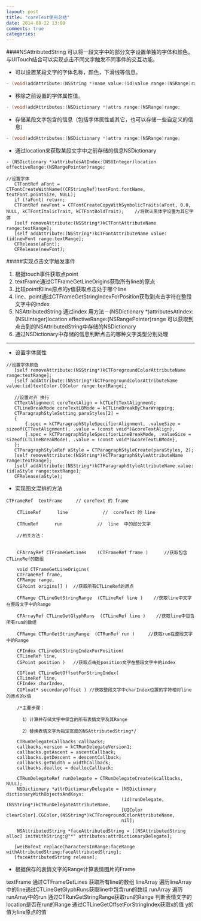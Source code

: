```yaml
---
layout: post
title: "coreText使用总结"
date: 2014-08-22 13:08
comments: true
categories: 
---
```

####NSAttributedString 可以将一段文字中的部分文字设置单独的字体和颜色。与UITouch结合可以实现点击不同文字触发不同事件的交互功能。

- 可以设置某段文字的字体名称，颜色，下滑线等信息。

```Objective-C
- (void)addAttribute:(NSString *)name value:(id)value range:(NSRange)range;
```

- 移除之前设置的字体属性值。

```Objective-C
- (void)addAttributes:(NSDictionary *)attrs range:(NSRange)range;
```

- 存储某段文字包含的信息（包括字体属性或其它，也可以存储一些自定义的信息）
 
```Objective-C
- (void)addAttributes:(NSDictionary *)attrs range:(NSRange)range;
```

- 通过location来获取某段文字中之前存储的信息NSDictionary

```
- (NSDictionary *)attributesAtIndex:(NSUInteger)location effectiveRange:(NSRangePointer)range;
```

```
//设置字体
   CTFontRef aFont = CTFontCreateWithName((CFStringRef)textFont.fontName, textFont.pointSize, NULL);
   if (!aFont) return;
   CTFontRef newFont = CTFontCreateCopyWithSymbolicTraits(aFont, 0.0, NULL, kCTFontItalicTrait, kCTFontBoldTrait);    //将默认黑体字设置为其它字体 
   [self removeAttribute:(NSString*)kCTFontAttributeName range:textRange];
   [self addAttribute:(NSString*)kCTFontAttributeName value:(id)newFont range:textRange];
   CFRelease(aFont);
   CFRelease(newFont);
```

#####实现点击文字触发事件
1. 根据touch事件获取点point
2. textFrame通过CTFrameGetLineOrigins获取所有line的原点
3. 比较point和line原点的y值获取点击处于哪个line
4. line、point通过CTFrameGetStringIndexForPosition获取到点击字符在整段文字中的index
5. NSAttributedString 通过index 用方法－(NSDictionary *)attributesAtIndex:(NSUInteger)location effectiveRange:(NSRangePointer)range  可以获取到点击到的NSAttributedString中存储的NSDictionary
6. 通过NSDictionary中存储的信息判断点击的哪种文字类型分别处理

---
* 设置字体属性

```
//设置字体颜色
   [self removeAttribute:(NSString*)kCTForegroundColorAttributeName range:textRange];
   [self addAttribute:(NSString*)kCTForegroundColorAttributeName value:(id)textColor.CGColor range:textRange];
   
   //设置对齐 换行
   CTTextAlignment coreTextAlign = kCTLeftTextAlignment;
   CTLineBreakMode coreTextLBMode = kCTLineBreakByCharWrapping;
   CTParagraphStyleSetting paraStyles[2] =
   {
       {.spec = kCTParagraphStyleSpecifierAlignment, .valueSize = sizeof(CTTextAlignment), .value = (const void*)&coreTextAlign},
       {.spec = kCTParagraphStyleSpecifierLineBreakMode, .valueSize = sizeof(CTLineBreakMode), .value = (const void*)&coreTextLBMode},
   };
   CTParagraphStyleRef aStyle = CTParagraphStyleCreate(paraStyles, 2);
   [self removeAttribute:(NSString*)kCTParagraphStyleAttributeName range:textRange];
   [self addAttribute:(NSString*)kCTParagraphStyleAttributeName value:(id)aStyle range:textRange];
   CFRelease(aStyle);
```

- 实现图文混排的方法

```
CTFrameRef  textFrame     // coreText 的 frame

    CTLineRef      line             //  coreText 的 line

    CTRunRef      run             //  line  中的部分文字

    //相关方法：

   
    CFArrayRef CTFrameGetLines    (CTFrameRef frame )      //获取包含CTLineRef的数组

    void CTFrameGetLineOrigins(
    CTFrameRef frame,
    CFRange range,
    CGPoint origins[] )  //获取所有CTLineRef的原点

 	CFRange CTLineGetStringRange  (CTLineRef line )    //获取line中文字在整段文字中的Range

 	CFArrayRef CTLineGetGlyphRuns  (CTLineRef line )    //获取line中包含所有run的数组

 	CFRange CTRunGetStringRange  (CTRunRef run )     //获取run在整段文字中的Range

 	CFIndex CTLineGetStringIndexForPosition(
    CTLineRef line,
    CGPoint position )   //获取点击处position文字在整段文字中的index

    CGFloat CTLineGetOffsetForStringIndex(
    CTLineRef line,
    CFIndex charIndex,
    CGFloat* secondaryOffset ) //获取整段文字中charIndex位置的字符相对line的原点的x值

    /*主要步骤：

      1）计算并存储文字中保含的所有表情文字及其Range

      2）替换表情文字为指定宽度的NSAttributedString*/

    CTRunDelegateCallbacks callbacks;
    callbacks.version = kCTRunDelegateVersion1;
    callbacks.getAscent = ascentCallback;
    callbacks.getDescent = descentCallback;
    callbacks.getWidth = widthCallback;
    callbacks.dealloc = deallocCallback;
   
    CTRunDelegateRef runDelegate = CTRunDelegateCreate(&callbacks, NULL);
    NSDictionary *attrDictionaryDelegate = [NSDictionary dictionaryWithObjectsAndKeys:
                                           (id)runDelegate, (NSString*)kCTRunDelegateAttributeName,
                                           [UIColor clearColor].CGColor,(NSString*)kCTForegroundColorAttributeName,
                                           nil];
   
    NSAttributedString *faceAttributedString = [[NSAttributedString alloc] initWithString:@"*" attributes:attrDictionaryDelegate];
   
   [weiBoText replaceCharactersInRange:faceRange withAttributedString:faceAttributedString];
   [faceAttributedString release]; 
```
- 根据保存的表情文字的Range计算表情图片的Frame

textFrame 通过CTFrameGetLines 获取所有line的数组 lineArray
遍历lineArray中的line通过CTLineGetGlyphRuns获取line中包含run的数组 runArray
遍历runArray中的run 通过CTRunGetStringRange获取run的Range
判断表情文字的location是否在run的Range
通过CTLineGetOffsetForStringIndex获取x的值 y的值为line原点的值













